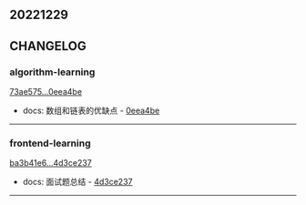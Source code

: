 ## 20221229

## CHANGELOG

### algorithm-learning

[73ae575...0eea4be](https://github.com/zhbhun/algorithm-learning/compare/73ae575...0eea4be)

* docs: 数组和链表的优缺点 - [0eea4be](https://github.com/zhbhun/algorithm-learning/commit/0eea4be72fb172bc4008ac7f86a35225337a5eb1)

---

### frontend-learning

[ba3b41e6...4d3ce237](https://github.com/zhbhun/frontend-learning/compare/ba3b41e6...4d3ce237)

* docs: 面试题总结 - [4d3ce237](https://github.com/zhbhun/frontend-learning/commit/4d3ce237bc29affd80774623997dc2372082a7fa)

---

